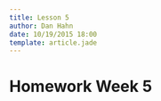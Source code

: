 ```yaml
---
title: Lesson 5
author: Dan Hahn
date: 10/19/2015 18:00
template: article.jade
---
```


# Homework Week 5
